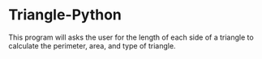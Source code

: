 # Triangle-Python
This program will asks the user for the length of each side of a triangle to calculate the perimeter, area, and type of triangle.
